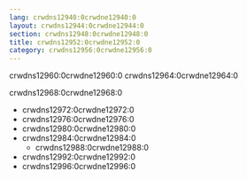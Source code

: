 ```yaml
---
lang: crwdns12940:0crwdne12940:0
layout: crwdns12944:0crwdne12944:0
section: crwdns12948:0crwdne12948:0
title: crwdns12952:0crwdne12952:0
category: crwdns12956:0crwdne12956:0
---
```


crwdns12960:0crwdne12960:0 crwdns12964:0crwdne12964:0

crwdns12968:0crwdne12968:0
- crwdns12972:0crwdne12972:0
- crwdns12976:0crwdne12976:0
- crwdns12980:0crwdne12980:0
- crwdns12984:0crwdne12984:0
  - crwdns12988:0crwdne12988:0
- crwdns12992:0crwdne12992:0
- crwdns12996:0crwdne12996:0
